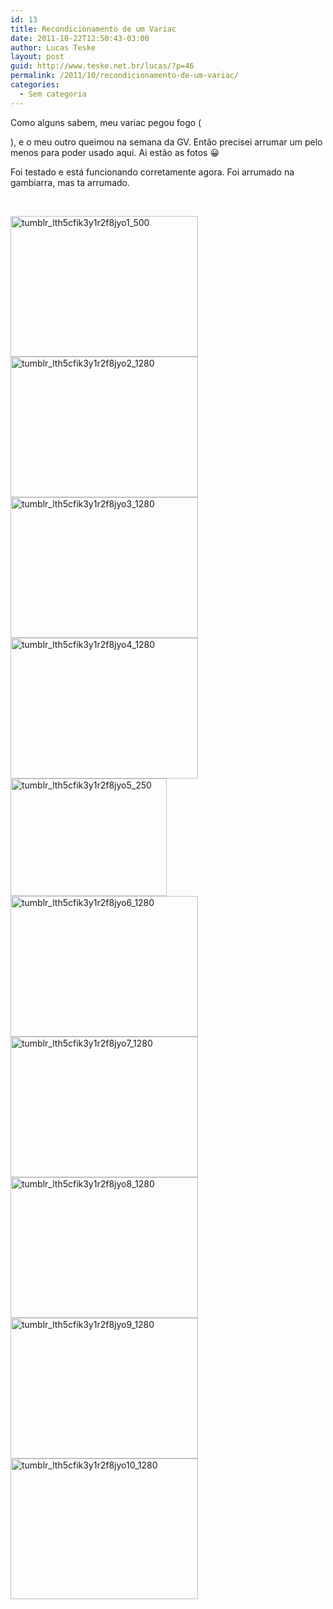 ```yaml
---
id: 13
title: Recondicionamento de um Variac
date: 2011-10-22T12:50:43-03:00
author: Lucas Teske
layout: post
guid: http://www.teske.net.br/lucas/?p=46
permalink: /2011/10/recondicionamento-de-um-variac/
categories:
  - Sem categoria
---
```

Como alguns sabem, meu variac pegou fogo (



), e o meu outro queimou na semana da GV. Então precisei arrumar um pelo menos para poder usado aqui. Ai estão as fotos 😀

Foi testado e está funcionando corretamente agora. Foi arrumado na gambiarra, mas ta arrumado.

<!--more-->

&nbsp;

[<img class="alignnone size-medium wp-image-47" src="https://www.teske.net.br/lucas/wp-content/uploads/2014/10/tumblr_lth5cfik3y1r2f8jyo1_500-300x225.jpg" alt="tumblr_lth5cfik3y1r2f8jyo1_500" width="300" height="225" srcset="https://www.teske.net.br/lucas/wp-content/uploads/2014/10/tumblr_lth5cfik3y1r2f8jyo1_500-300x225.jpg 300w, https://www.teske.net.br/lucas/wp-content/uploads/2014/10/tumblr_lth5cfik3y1r2f8jyo1_500.jpg 500w" sizes="(max-width: 300px) 100vw, 300px" />](https://www.teske.net.br/lucas/wp-content/uploads/2014/10/tumblr_lth5cfik3y1r2f8jyo1_500.jpg) [<img class="alignnone size-medium wp-image-48" src="https://www.teske.net.br/lucas/wp-content/uploads/2014/10/tumblr_lth5cfik3y1r2f8jyo2_1280-300x225.jpg" alt="tumblr_lth5cfik3y1r2f8jyo2_1280" width="300" height="225" srcset="https://www.teske.net.br/lucas/wp-content/uploads/2014/10/tumblr_lth5cfik3y1r2f8jyo2_1280-300x225.jpg 300w, https://www.teske.net.br/lucas/wp-content/uploads/2014/10/tumblr_lth5cfik3y1r2f8jyo2_1280-1024x768.jpg 1024w, https://www.teske.net.br/lucas/wp-content/uploads/2014/10/tumblr_lth5cfik3y1r2f8jyo2_1280.jpg 1280w" sizes="(max-width: 300px) 100vw, 300px" />](https://www.teske.net.br/lucas/wp-content/uploads/2014/10/tumblr_lth5cfik3y1r2f8jyo2_1280.jpg) [<img class="alignnone size-medium wp-image-49" src="https://www.teske.net.br/lucas/wp-content/uploads/2014/10/tumblr_lth5cfik3y1r2f8jyo3_1280-300x225.jpg" alt="tumblr_lth5cfik3y1r2f8jyo3_1280" width="300" height="225" srcset="https://www.teske.net.br/lucas/wp-content/uploads/2014/10/tumblr_lth5cfik3y1r2f8jyo3_1280-300x225.jpg 300w, https://www.teske.net.br/lucas/wp-content/uploads/2014/10/tumblr_lth5cfik3y1r2f8jyo3_1280-1024x768.jpg 1024w, https://www.teske.net.br/lucas/wp-content/uploads/2014/10/tumblr_lth5cfik3y1r2f8jyo3_1280.jpg 1280w" sizes="(max-width: 300px) 100vw, 300px" />](https://www.teske.net.br/lucas/wp-content/uploads/2014/10/tumblr_lth5cfik3y1r2f8jyo3_1280.jpg) [<img class="alignnone size-medium wp-image-50" src="https://www.teske.net.br/lucas/wp-content/uploads/2014/10/tumblr_lth5cfik3y1r2f8jyo4_1280-300x225.jpg" alt="tumblr_lth5cfik3y1r2f8jyo4_1280" width="300" height="225" srcset="https://www.teske.net.br/lucas/wp-content/uploads/2014/10/tumblr_lth5cfik3y1r2f8jyo4_1280-300x225.jpg 300w, https://www.teske.net.br/lucas/wp-content/uploads/2014/10/tumblr_lth5cfik3y1r2f8jyo4_1280-1024x768.jpg 1024w, https://www.teske.net.br/lucas/wp-content/uploads/2014/10/tumblr_lth5cfik3y1r2f8jyo4_1280.jpg 1280w" sizes="(max-width: 300px) 100vw, 300px" />](https://www.teske.net.br/lucas/wp-content/uploads/2014/10/tumblr_lth5cfik3y1r2f8jyo4_1280.jpg) [<img class="alignnone size-medium wp-image-51" src="https://www.teske.net.br/lucas/wp-content/uploads/2014/10/tumblr_lth5cfik3y1r2f8jyo5_250.jpg" alt="tumblr_lth5cfik3y1r2f8jyo5_250" width="250" height="188" />](https://www.teske.net.br/lucas/wp-content/uploads/2014/10/tumblr_lth5cfik3y1r2f8jyo5_250.jpg) [<img class="alignnone size-medium wp-image-52" src="https://www.teske.net.br/lucas/wp-content/uploads/2014/10/tumblr_lth5cfik3y1r2f8jyo6_1280-300x225.jpg" alt="tumblr_lth5cfik3y1r2f8jyo6_1280" width="300" height="225" srcset="https://www.teske.net.br/lucas/wp-content/uploads/2014/10/tumblr_lth5cfik3y1r2f8jyo6_1280-300x225.jpg 300w, https://www.teske.net.br/lucas/wp-content/uploads/2014/10/tumblr_lth5cfik3y1r2f8jyo6_1280-1024x768.jpg 1024w, https://www.teske.net.br/lucas/wp-content/uploads/2014/10/tumblr_lth5cfik3y1r2f8jyo6_1280.jpg 1280w" sizes="(max-width: 300px) 100vw, 300px" />](https://www.teske.net.br/lucas/wp-content/uploads/2014/10/tumblr_lth5cfik3y1r2f8jyo6_1280.jpg) [<img class="alignnone size-medium wp-image-53" src="https://www.teske.net.br/lucas/wp-content/uploads/2014/10/tumblr_lth5cfik3y1r2f8jyo7_1280-300x225.jpg" alt="tumblr_lth5cfik3y1r2f8jyo7_1280" width="300" height="225" srcset="https://www.teske.net.br/lucas/wp-content/uploads/2014/10/tumblr_lth5cfik3y1r2f8jyo7_1280-300x225.jpg 300w, https://www.teske.net.br/lucas/wp-content/uploads/2014/10/tumblr_lth5cfik3y1r2f8jyo7_1280-1024x768.jpg 1024w, https://www.teske.net.br/lucas/wp-content/uploads/2014/10/tumblr_lth5cfik3y1r2f8jyo7_1280.jpg 1280w" sizes="(max-width: 300px) 100vw, 300px" />](https://www.teske.net.br/lucas/wp-content/uploads/2014/10/tumblr_lth5cfik3y1r2f8jyo7_1280.jpg) [<img class="alignnone size-medium wp-image-54" src="https://www.teske.net.br/lucas/wp-content/uploads/2014/10/tumblr_lth5cfik3y1r2f8jyo8_1280-300x225.jpg" alt="tumblr_lth5cfik3y1r2f8jyo8_1280" width="300" height="225" srcset="https://www.teske.net.br/lucas/wp-content/uploads/2014/10/tumblr_lth5cfik3y1r2f8jyo8_1280-300x225.jpg 300w, https://www.teske.net.br/lucas/wp-content/uploads/2014/10/tumblr_lth5cfik3y1r2f8jyo8_1280-1024x768.jpg 1024w, https://www.teske.net.br/lucas/wp-content/uploads/2014/10/tumblr_lth5cfik3y1r2f8jyo8_1280.jpg 1280w" sizes="(max-width: 300px) 100vw, 300px" />](https://www.teske.net.br/lucas/wp-content/uploads/2014/10/tumblr_lth5cfik3y1r2f8jyo8_1280.jpg) [<img class="alignnone size-medium wp-image-55" src="https://www.teske.net.br/lucas/wp-content/uploads/2014/10/tumblr_lth5cfik3y1r2f8jyo9_1280-300x225.jpg" alt="tumblr_lth5cfik3y1r2f8jyo9_1280" width="300" height="225" srcset="https://www.teske.net.br/lucas/wp-content/uploads/2014/10/tumblr_lth5cfik3y1r2f8jyo9_1280-300x225.jpg 300w, https://www.teske.net.br/lucas/wp-content/uploads/2014/10/tumblr_lth5cfik3y1r2f8jyo9_1280-1024x768.jpg 1024w, https://www.teske.net.br/lucas/wp-content/uploads/2014/10/tumblr_lth5cfik3y1r2f8jyo9_1280.jpg 1280w" sizes="(max-width: 300px) 100vw, 300px" />](https://www.teske.net.br/lucas/wp-content/uploads/2014/10/tumblr_lth5cfik3y1r2f8jyo9_1280.jpg) [<img class="alignnone size-medium wp-image-56" src="https://www.teske.net.br/lucas/wp-content/uploads/2014/10/tumblr_lth5cfik3y1r2f8jyo10_1280-300x225.jpg" alt="tumblr_lth5cfik3y1r2f8jyo10_1280" width="300" height="225" srcset="https://www.teske.net.br/lucas/wp-content/uploads/2014/10/tumblr_lth5cfik3y1r2f8jyo10_1280-300x225.jpg 300w, https://www.teske.net.br/lucas/wp-content/uploads/2014/10/tumblr_lth5cfik3y1r2f8jyo10_1280-1024x768.jpg 1024w, https://www.teske.net.br/lucas/wp-content/uploads/2014/10/tumblr_lth5cfik3y1r2f8jyo10_1280.jpg 1280w" sizes="(max-width: 300px) 100vw, 300px" />](https://www.teske.net.br/lucas/wp-content/uploads/2014/10/tumblr_lth5cfik3y1r2f8jyo10_1280.jpg)